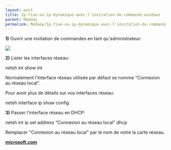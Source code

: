 ```yaml
---
layout: post
title: Ip-fixe-ou-ip-dynamique-avec-l'invitation-de-commande-windows
parent: Medaey
permalink: Medaey/Ip-fixe-ou-ip-dynamique-avec-l'invitation-de-commande-windows
---
```


**1)** Ouvrir une invitation de commandes en tant qu'administrateur:  

![](https://2.bp.blogspot.com/-anMG8Y79dA4/VmIW4TsJtcI/AAAAAAAAEXA/I6uWq2nx1cg/s1600/oem_1.png)  

  
**2)** Lister les interfaces réseau:  

netsh int show int

Normalement l'interface réseau utilisée par défaut se nomme "Connexion au réseau local".  
  
Pour avoir plus de détails sur vos interfaces réseau:  

netsh interface ip show config

  
**3)** Passer l'interface réseau en DHCP:  

netsh int ip set address "Connexion au réseau local" dhcp

Remplacer "Connexion au réseau local" par le nom de votre la carte réseau.  

  

**[microsoft.com](https://docs.microsoft.com/en-us/previous-versions/tn-archive/bb490939(v=technet.10))**
